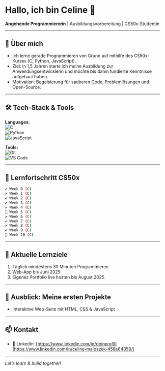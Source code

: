 # Hallo, ich bin Celine 👋
**Angehende Programmiererin** | Ausbildungsvorbereitung | CS50x-Studentin

---

## 🚀 Über mich
- Ich lerne gerade Programmieren von Grund auf mithilfe des CS50x-Kurses (C, Python, JavaScript).  
- Ziel: In 1,5 Jahren starte ich meine Ausbildung zur Anwendungsentwicklerin und möchte bis dahin fundierte Kenntnisse aufgebaut haben.  
- Motivation: Begeisterung für sauberen Code, Problemlösungen und Open-Source.

---

## 🛠 Tech-Stack & Tools
**Languages:**  
![C](https://img.shields.io/badge/C-00599C?logo=c&logoColor=white)  
![Python](https://img.shields.io/badge/Python-3776AB?logo=python&logoColor=white)  
![JavaScript](https://img.shields.io/badge/JavaScript-F7DF1E?logo=javascript&logoColor=black)  

**Tools:**  
![Git](https://img.shields.io/badge/Git-F05032?logo=git&logoColor=white)  
![VS Code](https://img.shields.io/badge/VSCode-007ACC?logo=visual-studio-code&logoColor=white)   

---

## 📖 Lernfortschritt CS50x
```bash
✔ Week 0 (C)
✔ Week 1 (C)
✔ Week 2 (C)
✔ Week 3 (C)
✔ Week 4 (C)
🔲 Week 5 (C)
✔ Week 6 (C)
✔ Week 7 (C)
✔ Week 8 (C)
✔ Week 9 (C)
🔲 Week 10 (C)
```

---

## 📅 Aktuelle Lernziele
1. Täglich mindestens 30 Minuten Programmieren.  
2. Web-App bis Juni 2025  
3. Eigenes Portfolio live hosten bis August 2025.

---

## 📂 Ausblick: Meine ersten Projekte 
- Interaktive Web-Seite mit HTML, CSS & JavaScript  

---

## 📫 Kontakt 
- 🔗 LinkedIn: [https://www.linkedin.com/in/deinprofil](https://www.linkedin.com/in/celine-maloszek-458a64359/)

---

*Let’s learn & build together!*

